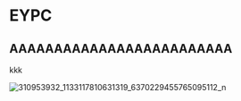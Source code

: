# EYPC
## AAAAAAAAAAAAAAAAAAAAAAAAA
kkk






![310953932_1133117810631319_6370229455765095112_n](https://user-images.githubusercontent.com/42554824/204719525-2c85a50c-73be-4294-af41-ab1e10d84fc0.jpg)
